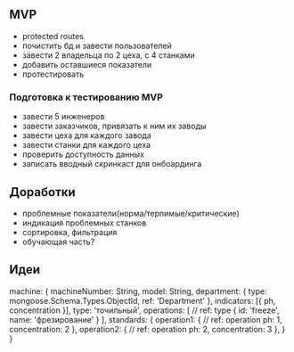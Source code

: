 ## MVP
- protected routes
- почистить бд и завести пользователей
- завести 2 владельца по 2 цеха, с 4 станками
- добавить оставшиеся показатели
- протестировать

### Подготовка к тестированию MVP
- завести 5 инженеров
- завести заказчиков, привязать к ним их заводы
- завести цеха для каждого завода
- завести станки для каждого цеха
- проверить доступность данных 
- записать вводный скринкаст для онбоардинга

## Доработки
- проблемные показатели(норма/терпимые/критические)
- индикация проблемных станков
- сортировка, фильтрация
- обучающая часть?

## Идеи

machine: {
  machineNumber: String,
  model: String,
  department: {
    type: mongoose.Schema.Types.ObjectId,
    ref: 'Department'
  },
  indicators: [{
    ph,
    concentration
  }],
  type: 'точильный',
  operations: [ // ref: type
    {
      id: 'freeze',
      name: 'фрезирование'
    }
  ],
  standards: {
    operation1: { // ref: operation
      ph: 1,
      concentration: 2
    },
    operation2: { // ref: operation
      ph: 2,
      concentration: 3
    },
  }
}